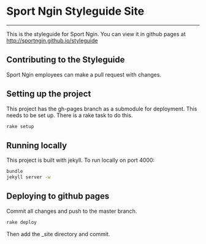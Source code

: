 # Sport Ngin Styleguide Site
---

This is the styleguide for Sport Ngin. You can view it in github pages at http://sportngin.github.io/styleguide

## Contributing to the Styleguide
Sport Ngin employees can make a pull request with changes.

## Setting up the project
This project has the gh-pages branch as a submodule for deployment. This needs to be set up. There is a rake task to do this.

```sh
rake setup
```

## Running locally
This project is built with jekyll. To run locally on port 4000:

```sh
bundle
jekyll server -w
```

## Deploying to github pages

Commit all changes and push to the master branch.

```sh
rake deploy
```

Then add the _site directory and commit.
